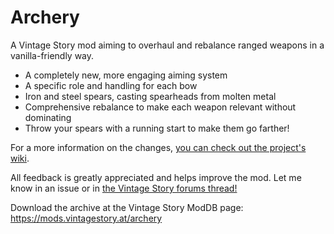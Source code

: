 # Archery
A Vintage Story mod aiming to overhaul and rebalance ranged weapons in a vanilla-friendly way.

* A completely new, more engaging aiming system
* A specific role and handling for each bow
* Iron and steel spears, casting spearheads from molten metal
* Comprehensive rebalance to make each weapon relevant without dominating
* Throw your spears with a running start to make them go farther!

For a more information on the changes, [you can check out the project's wiki](https://github.com/Rahjital/VSArchery/wiki).

All feedback is greatly appreciated and helps improve the mod. Let me know in an issue or in [the Vintage Story forums thread!](https://github.com/Rahjital/VSArchery#SorryNothingHereYet)

Download the archive at the Vintage Story ModDB page: https://mods.vintagestory.at/archery
